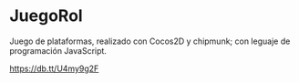 # JuegoRol
Juego de plataformas, realizado con Cocos2D y chipmunk; con leguaje de programación JavaScript.

https://db.tt/U4my9g2F
